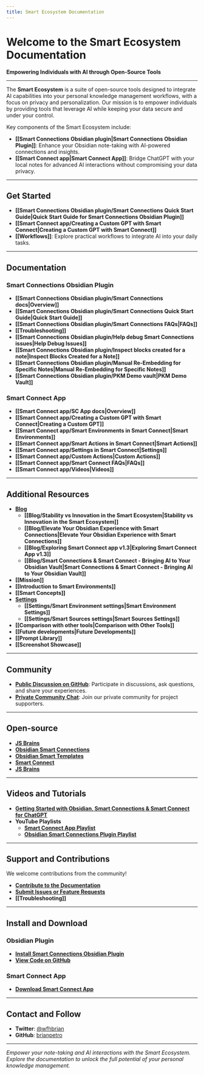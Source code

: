 ```yaml
---
title: Smart Ecosystem Documentation
---
```

# Welcome to the Smart Ecosystem Documentation

**Empowering Individuals with AI through Open-Source Tools**

---
The **Smart Ecosystem** is a suite of open-source tools designed to integrate AI capabilities into your personal knowledge management workflows, with a focus on privacy and personalization. Our mission is to empower individuals by providing tools that leverage AI while keeping your data secure and under your control.

Key components of the Smart Ecosystem include:
- **[[Smart Connections Obsidian plugin|Smart Connections Obsidian Plugin]]**: Enhance your Obsidian note-taking with AI-powered connections and insights.
- **[[Smart Connect app|Smart Connect App]]**: Bridge ChatGPT with your local notes for advanced AI interactions without compromising your data privacy.

---

## Get Started
- **[[Smart Connections Obsidian plugin/Smart Connections Quick Start Guide|Quick Start Guide for Smart Connections Obsidian Plugin]]**
- **[[Smart Connect app/Creating a Custom GPT with Smart Connect|Creating a Custom GPT with Smart Connect]]**
- **[[Workflows]]**: Explore practical workflows to integrate AI into your daily tasks.

---
## Documentation
### Smart Connections Obsidian Plugin
- **[[Smart Connections Obsidian plugin/Smart Connections docs|Overview]]**
- **[[Smart Connections Obsidian plugin/Smart Connections Quick Start Guide|Quick Start Guide]]**
- **[[Smart Connections Obsidian plugin/Smart Connections FAQs|FAQs]]**
- **[[Troubleshooting]]**
- **[[Smart Connections Obsidian plugin/Help debug Smart Connections issues|Help Debug Issues]]**
- **[[Smart Connections Obsidian plugin/Inspect blocks created for a note|Inspect Blocks Created for a Note]]**
- **[[Smart Connections Obsidian plugin/Manual Re-Embedding for Specific Notes|Manual Re-Embedding for Specific Notes]]**
- **[[Smart Connections Obsidian plugin/PKM Demo vault|PKM Demo Vault]]**

### Smart Connect App
- **[[Smart Connect app/SC App docs|Overview]]**
- **[[Smart Connect app/Creating a Custom GPT with Smart Connect|Creating a Custom GPT]]**
- **[[Smart Connect app/Smart Environments in Smart Connect|Smart Environments]]**
- **[[Smart Connect app/Smart Actions in Smart Connect|Smart Actions]]**
- **[[Smart Connect app/Settings in Smart Connect|Settings]]**
- **[[Smart Connect app/Custom Actions|Custom Actions]]**
- **[[Smart Connect app/Smart Connect FAQs|FAQs]]**
- **[[Smart Connect app/Videos|Videos]]**

---

## Additional Resources
- **[Blog](https://docs.smartconnections.app/Blog/)**
	- **[[Blog/Stability vs Innovation in the Smart Ecosystem|Stability vs Innovation in the Smart Ecosystem]]**
	- **[[Blog/Elevate Your Obsidian Experience with Smart Connections|Elevate Your Obsidian Experience with Smart Connections]]**
	- **[[Blog/Exploring Smart Connect app v1.3|Exploring Smart Connect App v1.3]]**
	- **[[Blog/Smart Connections & Smart Connect - Bringing AI to Your Obsidian Vault|Smart Connections & Smart Connect - Bringing AI to Your Obsidian Vault]]**
- **[[Mission]]**
- **[[Introduction to Smart Environments]]**
- **[[Smart Concepts]]**
- **[Settings](https://docs.smartconnections.app/Settings/)**
	- **[[Settings/Smart Environment settings|Smart Environment Settings]]**
	- **[[Settings/Smart Sources settings|Smart Sources Settings]]**
- **[[Comparison with other tools|Comparison with Other Tools]]**
- **[[Future developments|Future Developments]]**
- **[[Prompt Library]]**
- **[[Screenshot Showcase]]**

---

## Community
- **[Public Discussion on GitHub](https://github.com/brianpetro/obsidian-smart-connections/discussions)**: Participate in discussions, ask questions, and share your experiences.
- **[Private Community Chat](https://chat.smartconnections.app)**: Join our private community for project supporters.

---
## Open-source
- **[JS Brains](https://github.com/brianpetro/jsbrains)**
- **[Obsidian Smart Connections](https://github.com/brianpetro/obsidian-smart-connections)**
- **[Obsidian Smart Templates](https://github.com/brianpetro/obsidian-smart-templates)**
- **[Smart Connect](https://github.com/brianpetro/smart-connect)**
- **[JS Brains](https://github.com/brianpetro/js-brains)**

---

## Videos and Tutorials
- **[Getting Started with Obsidian, Smart Connections & Smart Connect for ChatGPT](https://www.youtube.com/watch?v=niX9U8znJAo)**
- **YouTube Playlists**
	- **[Smart Connect App Playlist](https://www.youtube.com/playlist?list=PLqu2iXqr-g4xKGdzT68IWUhogdWIxmaCw)**
	- **[Obsidian Smart Connections Plugin Playlist](https://www.youtube.com/playlist?list=PLqu2iXqr-g4wXYDEXTLgoEP3g5vS73hwj)**

---

## Support and Contributions
We welcome contributions from the community!
- **[Contribute to the Documentation](https://github.com/brianpetro/Smart-Connections-Docs)**
- **[Submit Issues or Feature Requests](https://github.com/brianpetro/obsidian-smart-connections/issues)**
- **[[Troubleshooting]]**

---

## Install and Download
### Obsidian Plugin
- **[Install Smart Connections Obsidian Plugin](obsidian://show-plugin?id=smart-connections)**
- **[View Code on GitHub](https://github.com/brianpetro/obsidian-smart-connections)**
### Smart Connect App
- **[Download Smart Connect App](https://github.com/brianpetro/smart-connect#getting-started-with-smart-connect)**

---
## Contact and Follow
- **Twitter**: [@wfhbrian](https://twitter.com/wfhbrian)
- **GitHub**: [brianpetro](https://github.com/brianpetro)

---

*Empower your note-taking and AI interactions with the Smart Ecosystem. Explore the documentation to unlock the full potential of your personal knowledge management.*
